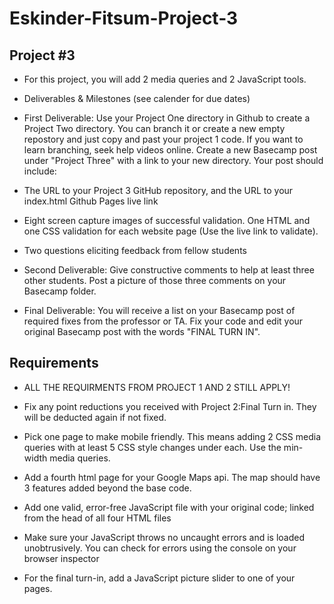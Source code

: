 # Eskinder-Fitsum-Project-3

## Project #3

- For this project, you will add 2 media queries and 2 JavaScript tools.

- Deliverables & Milestones (see calender for due dates)

- First Deliverable: Use your Project One directory in Github to create a Project Two directory. You can branch it or create a new empty repostory and just copy and past your project 1 code. If you want to learn branching, seek help videos online. Create a new Basecamp post under "Project Three" with a link to your new directory. Your post should include:

- The URL to your Project 3 GitHub repository, and the URL to your index.html Github Pages live link

- Eight screen capture images of successful validation. One HTML and one CSS validation for each website page (Use the live link to validate).

- Two questions eliciting feedback from fellow students

- Second Deliverable: Give constructive comments to help at least three other students. Post a picture of those three comments on your Basecamp folder.

- Final Deliverable: You will receive a list on your Basecamp post of required fixes from the professor or TA. Fix your code and edit your original Basecamp post with the words "FINAL TURN IN".

## Requirements

- ALL THE REQUIRMENTS FROM PROJECT 1 AND 2 STILL APPLY!

- Fix any point reductions you received with Project 2:Final Turn in. They will be deducted again if not fixed.

- Pick one page to make mobile friendly. This means adding 2 CSS media queries with at least 5 CSS style changes under each. Use the min-width media queries.

- Add a fourth html page for your Google Maps api. The map should have 3 features added beyond the base code.

- Add one valid, error-free JavaScript file with your original code; linked from the head of all four HTML files

- Make sure your JavaScript throws no uncaught errors and is loaded unobtrusively. You can check for errors using the console on your browser inspector

- For the final turn-in, add a JavaScript picture slider to one of your pages.
